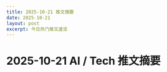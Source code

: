 ```yaml
---
title: 2025-10-21 推文摘要
date: 2025-10-21
layout: post
excerpt: 今日热门推文速览
---
```


# 2025-10-21 AI / Tech 推文摘要

